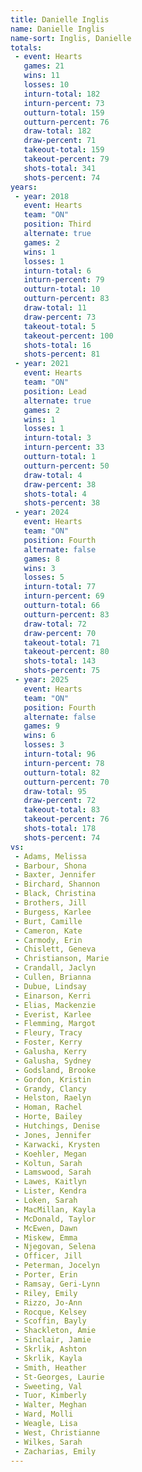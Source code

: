 ```yaml
---
title: Danielle Inglis
name: Danielle Inglis
name-sort: Inglis, Danielle
totals:
 - event: Hearts
   games: 21
   wins: 11
   losses: 10
   inturn-total: 182
   inturn-percent: 73
   outturn-total: 159
   outturn-percent: 76
   draw-total: 182
   draw-percent: 71
   takeout-total: 159
   takeout-percent: 79
   shots-total: 341
   shots-percent: 74
years:
 - year: 2018
   event: Hearts
   team: "ON"
   position: Third
   alternate: true
   games: 2
   wins: 1
   losses: 1
   inturn-total: 6
   inturn-percent: 79
   outturn-total: 10
   outturn-percent: 83
   draw-total: 11
   draw-percent: 73
   takeout-total: 5
   takeout-percent: 100
   shots-total: 16
   shots-percent: 81
 - year: 2021
   event: Hearts
   team: "ON"
   position: Lead
   alternate: true
   games: 2
   wins: 1
   losses: 1
   inturn-total: 3
   inturn-percent: 33
   outturn-total: 1
   outturn-percent: 50
   draw-total: 4
   draw-percent: 38
   shots-total: 4
   shots-percent: 38
 - year: 2024
   event: Hearts
   team: "ON"
   position: Fourth
   alternate: false
   games: 8
   wins: 3
   losses: 5
   inturn-total: 77
   inturn-percent: 69
   outturn-total: 66
   outturn-percent: 83
   draw-total: 72
   draw-percent: 70
   takeout-total: 71
   takeout-percent: 80
   shots-total: 143
   shots-percent: 75
 - year: 2025
   event: Hearts
   team: "ON"
   position: Fourth
   alternate: false
   games: 9
   wins: 6
   losses: 3
   inturn-total: 96
   inturn-percent: 78
   outturn-total: 82
   outturn-percent: 70
   draw-total: 95
   draw-percent: 72
   takeout-total: 83
   takeout-percent: 76
   shots-total: 178
   shots-percent: 74
vs:
 - Adams, Melissa
 - Barbour, Shona
 - Baxter, Jennifer
 - Birchard, Shannon
 - Black, Christina
 - Brothers, Jill
 - Burgess, Karlee
 - Burt, Camille
 - Cameron, Kate
 - Carmody, Erin
 - Chislett, Geneva
 - Christianson, Marie
 - Crandall, Jaclyn
 - Cullen, Brianna
 - Dubue, Lindsay
 - Einarson, Kerri
 - Elias, Mackenzie
 - Everist, Karlee
 - Flemming, Margot
 - Fleury, Tracy
 - Foster, Kerry
 - Galusha, Kerry
 - Galusha, Sydney
 - Godsland, Brooke
 - Gordon, Kristin
 - Grandy, Clancy
 - Helston, Raelyn
 - Homan, Rachel
 - Horte, Bailey
 - Hutchings, Denise
 - Jones, Jennifer
 - Karwacki, Krysten
 - Koehler, Megan
 - Koltun, Sarah
 - Lamswood, Sarah
 - Lawes, Kaitlyn
 - Lister, Kendra
 - Loken, Sarah
 - MacMillan, Kayla
 - McDonald, Taylor
 - McEwen, Dawn
 - Miskew, Emma
 - Njegovan, Selena
 - Officer, Jill
 - Peterman, Jocelyn
 - Porter, Erin
 - Ramsay, Geri-Lynn
 - Riley, Emily
 - Rizzo, Jo-Ann
 - Rocque, Kelsey
 - Scoffin, Bayly
 - Shackleton, Amie
 - Sinclair, Jamie
 - Skrlik, Ashton
 - Skrlik, Kayla
 - Smith, Heather
 - St-Georges, Laurie
 - Sweeting, Val
 - Tuor, Kimberly
 - Walter, Meghan
 - Ward, Molli
 - Weagle, Lisa
 - West, Christianne
 - Wilkes, Sarah
 - Zacharias, Emily
---
```

